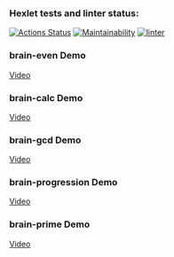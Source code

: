 ### Hexlet tests and linter status:
[![Actions Status](https://github.com/TatyanaYus/python-project-lvl1/workflows/hexlet-check/badge.svg)](https://github.com/TatyanaYus/python-project-lvl1/actions)
[![Maintainability](https://api.codeclimate.com/v1/badges/a99a88d28ad37a79dbf6/maintainability)](https://codeclimate.com/github/codeclimate/codeclimate/maintainability)
[![linter](https://github.com/TatyanaYus/python-project-lvl1/actions/workflows/linter.yml/badge.svg)](https://github.com/TatyanaYus/python-project-lvl1/actions)

### brain-even Demo
[Video](https://asciinema.org/a/jQLYKVpG6olR3rEm1NmhEKoiX)

### brain-calc Demo
[Video](https://asciinema.org/a/vth3pKKAljBGtZMBTWOTk0eCc)

### brain-gcd Demo
[Video](https://asciinema.org/a/RCgoEcYW5Ng6cfxWbD7I5e2yv)

### brain-progression Demo
[Video](https://asciinema.org/a/XfR2pgcG088oBYlo49aWz3Tvn)

### brain-prime Demo
[Video](https://asciinema.org/a/0XzgRtb3iGPZ62PliThoN1ZbP)
